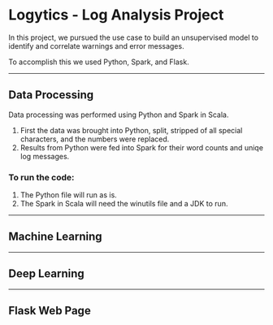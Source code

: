 ﻿# Logytics - Log Analysis Project

In this project, we pursued the use case to build an unsupervised model to identify and correlate warnings and error messages.

To accomplish this we used Python, Spark, and Flask.

---

## Data Processing

Data processing was performed using Python and Spark in Scala.

1. First the data was brought into Python, split, stripped of all special characters, and the numbers were replaced.
2. Results from Python were fed into Spark for their word counts and uniqe log messages.

### To run the code:

1. The Python file will run as is.
2. The Spark in Scala will need the winutils file and a JDK to run.

---

## Machine Learning


---

## Deep Learning

---

## Flask Web Page